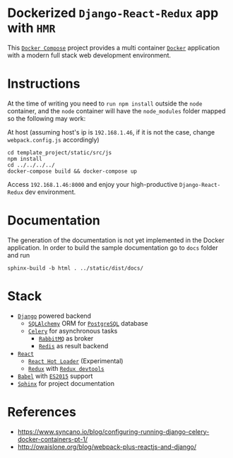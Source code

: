 Dockerized `Django-React-Redux` app with `HMR`
==============================================

This [`Docker Compose`] project provides a multi container [`Docker`] application with a modern full stack web development environment.

Instructions
============

At the time of writing you need to `run npm install` outside the `node` container, and the `node` container will have the `node_modules` folder mapped so the following may work:

At host (assuming host's ip is `192.168.1.46`, if it is not the case, change `webpack.config.js` accordingly)

```
cd template_project/static/src/js
npm install
cd ../../../../
docker-compose build && docker-compose up
```

Access `192.168.1.46:8000` and enjoy your high-productive `Django-React-Redux` dev environment.


Documentation
=============

The generation of the documentation is not yet implemented in the Docker application. In order to build the sample documentation go to `docs` folder and run

```
sphinx-build -b html . ../static/dist/docs/
```

Stack
========


* [`Django`] powered backend
  * [`SQLAlchemy`] ORM for [`PostgreSQL`] database
  * [`Celery`] for asynchronous tasks
    * [`RabbitMQ`] as broker
    * [`Redis`] as result backend
* [`React`]
  * [`React Hot Loader`] (Experimental)
  * [`Redux`] with [`Redux devtools`]
* [`Babel`] with [`ES2015`] support
* [`Sphinx`] for project documentation


References
==========
* https://www.syncano.io/blog/configuring-running-django-celery-docker-containers-pt-1/
* http://owaislone.org/blog/webpack-plus-reactjs-and-django/


[`Babel`]: https://babeljs.io/
[`Celery`]: http://www.celeryproject.com
[`Django`]: https://www.djangoproject.com/
[`Docker Compose`]: https://docs.docker.com/compose/
[`Docker`]: https://docs.docker.com/
[`ES2015`]: https://babeljs.io/learn-es2015/
[`PostgreSQL`]: https://www.postgresql.org/
[`RabbitMQ`]: https://www.rabbitmq.com/
[`React Hot Loader`]: https://github.com/gaearon/react-hot-loader
[`React`]: https://facebook.github.io/react/
[`Redis`]: https://redis.io/
[`Redux devtools`]: https://github.com/gaearon/redux-devtools
[`Redux`]: http://redux.js.org/
[`SQLAlchemy`]: http://www.sqlalchemy.org/
[`Sphinx`]: http://www.sphinx-doc.org/en/1.5.1/

